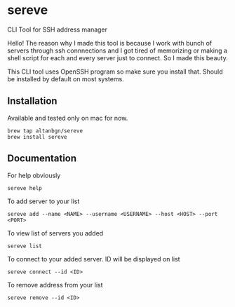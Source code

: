 # sereve
CLI Tool for SSH address manager


Hello!
The reason why I made this tool is because I work with bunch of servers through ssh connnections and I got tired of memorizing or making a shell script for each and every server just to connect.
So I made this beauty.


This CLI tool uses OpenSSH program so make sure you install that. Should be installed by default on most systems.


## Installation
Available and tested only on mac for now.
```
brew tap altanbgn/sereve
brew install sereve
```

## Documentation
For help obviously
```
sereve help
```


To add server to your list
```
sereve add --name <NAME> --username <USERNAME> --host <HOST> --port <PORT>
```


To view list of servers you added
```
sereve list
```


To connect to your added server. ID will be displayed on list
```
sereve connect --id <ID>
```


To remove address from your list
```
sereve remove --id <ID>
```
